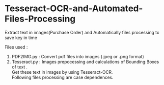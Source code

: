 # Tesseract-OCR-and-Automated-Files-Processing
Extract text in images(Purchase Order) and Automatically files processing to save key in time

Files used : 
1. PDF2IMG.py : Convert pdf files into images (.jpeg or .png format)
2. Tesseract.py : Images prepocessing and calculations of Bounding Boxes of text . <br>
                  Get these text in images by using Tesseract-OCR. <br>
                  Following files processing are case dependences.
